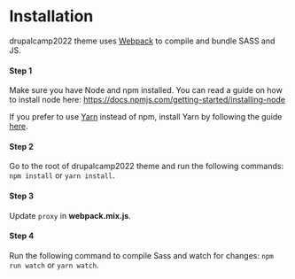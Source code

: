 # Installation

drupalcamp2022 theme uses [Webpack](https://webpack.js.org) to compile and
bundle SASS and JS.

#### Step 1
Make sure you have Node and npm installed.
You can read a guide on how to install node here:
https://docs.npmjs.com/getting-started/installing-node

If you prefer to use [Yarn](https://yarnpkg.com) instead of npm, install Yarn by
following the guide [here](https://yarnpkg.com/docs/install).

#### Step 2
Go to the root of drupalcamp2022 theme and run the following commands: `npm
install` or `yarn install`.

#### Step 3
Update `proxy` in **webpack.mix.js**.

#### Step 4
Run the following command to compile Sass and watch for changes: `npm run watch`
or `yarn watch`.

